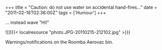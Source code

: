 +++
title = "Caution: do not use water on accidental hand-fires..."
date = "2011-02-16T02:36:00Z"
tags = ['Humour']
+++

... instead wave "Hi!"

![]({{< localresource "photo.JPG-20110215-212102.jpg" >}})

Warnings/notifications on the Roomba Aerovac bin.

